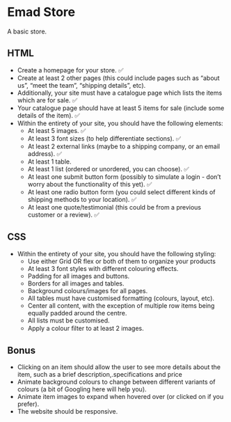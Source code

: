 # Emad Store
A basic store.

## HTML
- Create a homepage for your store. ✅
- Create at least 2 other pages (this could include pages such as “about us”, “meet the team”, “shipping details”, etc). 
- Additionally, your site must have a catalogue page which lists the items which are for sale. ✅
- Your catalogue page should have at least 5 items for sale (include some details of the item). ✅
- Within the entirety of your site, you should have the following elements:
    - At least 5 images. ✅
    - At least 3 font sizes (to help differentiate sections). ✅
    - At least 2 external links (maybe to a shipping company, or an email address). ✅
    - At least 1 table.
    - At least 1 list (ordered or unordered, you can choose).  ✅
    - At least one submit button form (possibly to simulate a login - don’t worry about the functionality of this yet).  ✅
    - At least one radio button form (you could select different kinds of shipping methods to your location).  ✅
    - At least one quote/testimonial (this could be from a previous customer or a review). ✅


## CSS
- Within the entirety of your site, you should have the following styling:
    - Use either Grid OR flex or both of them to organize your products
    - At least 3 font styles with different colouring effects.
    - Padding for all images and buttons.
    - Borders for all images and tables.
    - Background colours/images for all pages.
    - All tables must have customised formatting (colours, layout, etc).
    - Center all content, with the exception of multiple row items being equally padded around the centre.
    - All lists must be customised.
    - Apply a colour ﬁlter to at least 2 images.

## Bonus
- Clicking on an item should allow the user to see more details about the item, such as a brief description,.specifications and price
- Animate background colours to change between different variants of colours (a bit of Googling here will help you).
- Animate item images to expand when hovered over (or clicked on if you prefer).
- The website should be responsive.
